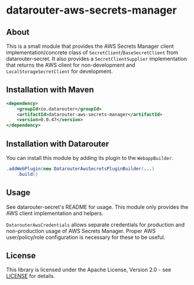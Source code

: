 # datarouter-aws-secrets-manager

## About

This is a small module that provides the AWS Secrets Manager client implementation/concrete class of `SecretClient`/`BaseSecretClient` from datarouter-secret. It also provides a `SecretClientSupplier` implementation that returns the AWS client for non-development and `LocalStorageSecretClient` for development.

## Installation with Maven

```xml
<dependency>
	<groupId>io.datarouter</groupId>
	<artifactId>datarouter-aws-secrets-manager</artifactId>
	<version>0.0.47</version>
</dependency>
```

## Installation with Datarouter

You can install this module by adding its plugin to the `WebappBuilder`.

```java
.addWebPlugin(new DatarouterAwsSecretsPluginBuilder(...)
	.build()
```

## Usage

See datarouter-secret's README for usage. This module only provides the AWS client implementation and helpers.

`DatarouterAwsCredentials` allows separate credentials for production and non-production usage of AWS Secrets Manager. Proper AWS user/policy/role configuration is necessary for these to be useful.

## License

This library is licensed under the Apache License, Version 2.0 - see [LICENSE](../LICENSE) for details.
